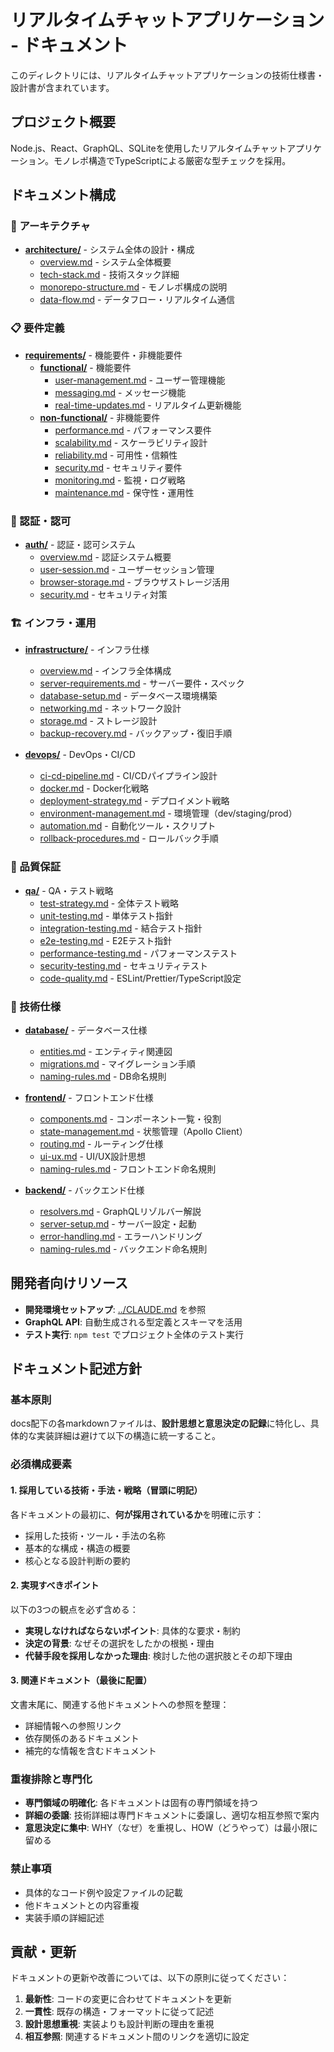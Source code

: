 # リアルタイムチャットアプリケーション - ドキュメント

このディレクトリには、リアルタイムチャットアプリケーションの技術仕様書・設計書が含まれています。

## プロジェクト概要

Node.js、React、GraphQL、SQLiteを使用したリアルタイムチャットアプリケーション。モノレポ構造でTypeScriptによる厳密な型チェックを採用。

## ドキュメント構成

### 📐 アーキテクチャ
- [**architecture/**](./architecture/) - システム全体の設計・構成
  - [overview.md](./architecture/overview.md) - システム全体概要
  - [tech-stack.md](./architecture/tech-stack.md) - 技術スタック詳細
  - [monorepo-structure.md](./architecture/monorepo-structure.md) - モノレポ構成の説明
  - [data-flow.md](./architecture/data-flow.md) - データフロー・リアルタイム通信

### 📋 要件定義
- [**requirements/**](./requirements/) - 機能要件・非機能要件
  - [**functional/**](./requirements/functional/) - 機能要件
    - [user-management.md](./requirements/functional/user-management.md) - ユーザー管理機能
    - [messaging.md](./requirements/functional/messaging.md) - メッセージ機能
    - [real-time-updates.md](./requirements/functional/real-time-updates.md) - リアルタイム更新機能
  - [**non-functional/**](./requirements/non-functional/) - 非機能要件
    - [performance.md](./requirements/non-functional/performance.md) - パフォーマンス要件
    - [scalability.md](./requirements/non-functional/scalability.md) - スケーラビリティ設計
    - [reliability.md](./requirements/non-functional/reliability.md) - 可用性・信頼性
    - [security.md](./requirements/non-functional/security.md) - セキュリティ要件
    - [monitoring.md](./requirements/non-functional/monitoring.md) - 監視・ログ戦略
    - [maintenance.md](./requirements/non-functional/maintenance.md) - 保守性・運用性

### 🔐 認証・認可
- [**auth/**](./auth/) - 認証・認可システム
  - [overview.md](./auth/overview.md) - 認証システム概要
  - [user-session.md](./auth/user-session.md) - ユーザーセッション管理
  - [browser-storage.md](./auth/browser-storage.md) - ブラウザストレージ活用
  - [security.md](./auth/security.md) - セキュリティ対策

### 🏗️ インフラ・運用
- [**infrastructure/**](./infrastructure/) - インフラ仕様
  - [overview.md](./infrastructure/overview.md) - インフラ全体構成
  - [server-requirements.md](./infrastructure/server-requirements.md) - サーバー要件・スペック
  - [database-setup.md](./infrastructure/database-setup.md) - データベース環境構築
  - [networking.md](./infrastructure/networking.md) - ネットワーク設計
  - [storage.md](./infrastructure/storage.md) - ストレージ設計
  - [backup-recovery.md](./infrastructure/backup-recovery.md) - バックアップ・復旧手順

- [**devops/**](./devops/) - DevOps・CI/CD
  - [ci-cd-pipeline.md](./devops/ci-cd-pipeline.md) - CI/CDパイプライン設計
  - [docker.md](./devops/docker.md) - Docker化戦略
  - [deployment-strategy.md](./devops/deployment-strategy.md) - デプロイメント戦略
  - [environment-management.md](./devops/environment-management.md) - 環境管理（dev/staging/prod）
  - [automation.md](./devops/automation.md) - 自動化ツール・スクリプト
  - [rollback-procedures.md](./devops/rollback-procedures.md) - ロールバック手順

### 🧪 品質保証
- [**qa/**](./qa/) - QA・テスト戦略
  - [test-strategy.md](./qa/test-strategy.md) - 全体テスト戦略
  - [unit-testing.md](./qa/unit-testing.md) - 単体テスト指針
  - [integration-testing.md](./qa/integration-testing.md) - 結合テスト指針
  - [e2e-testing.md](./qa/e2e-testing.md) - E2Eテスト指針
  - [performance-testing.md](./qa/performance-testing.md) - パフォーマンステスト
  - [security-testing.md](./qa/security-testing.md) - セキュリティテスト
  - [code-quality.md](./qa/code-quality.md) - ESLint/Prettier/TypeScript設定

### 💾 技術仕様
- [**database/**](./database/) - データベース仕様
  - [entities.md](./database/entities.md) - エンティティ関連図
  - [migrations.md](./database/migrations.md) - マイグレーション手順
  - [naming-rules.md](./database/naming-rules.md) - DB命名規則

- [**frontend/**](./frontend/) - フロントエンド仕様
  - [components.md](./frontend/components.md) - コンポーネント一覧・役割
  - [state-management.md](./frontend/state-management.md) - 状態管理（Apollo Client）
  - [routing.md](./frontend/routing.md) - ルーティング仕様
  - [ui-ux.md](./frontend/ui-ux.md) - UI/UX設計思想
  - [naming-rules.md](./frontend/naming-rules.md) - フロントエンド命名規則

- [**backend/**](./backend/) - バックエンド仕様
  - [resolvers.md](./backend/resolvers.md) - GraphQLリゾルバー解説
  - [server-setup.md](./backend/server-setup.md) - サーバー設定・起動
  - [error-handling.md](./backend/error-handling.md) - エラーハンドリング
  - [naming-rules.md](./backend/naming-rules.md) - バックエンド命名規則

## 開発者向けリソース

- **開発環境セットアップ**: [../CLAUDE.md](../CLAUDE.md) を参照
- **GraphQL API**: 自動生成される型定義とスキーマを活用
- **テスト実行**: `npm test` でプロジェクト全体のテスト実行

## ドキュメント記述方針

### 基本原則

docs配下の各markdownファイルは、**設計思想と意思決定の記録**に特化し、具体的な実装詳細は避けて以下の構造に統一すること。

### 必須構成要素

#### 1. 採用している技術・手法・戦略（冒頭に明記）
各ドキュメントの最初に、**何が採用されているか**を明確に示す：
- 採用した技術・ツール・手法の名称
- 基本的な構成・構造の概要
- 核心となる設計判断の要約

#### 2. 実現すべきポイント
以下の3つの観点を必ず含める：
- **実現しなければならないポイント**: 具体的な要求・制約
- **決定の背景**: なぜその選択をしたかの根拠・理由
- **代替手段を採用しなかった理由**: 検討した他の選択肢とその却下理由

#### 3. 関連ドキュメント（最後に配置）
文書末尾に、関連する他ドキュメントへの参照を整理：
- 詳細情報への参照リンク
- 依存関係のあるドキュメント
- 補完的な情報を含むドキュメント

### 重複排除と専門化

- **専門領域の明確化**: 各ドキュメントは固有の専門領域を持つ
- **詳細の委譲**: 技術詳細は専門ドキュメントに委譲し、適切な相互参照で案内
- **意思決定に集中**: WHY（なぜ）を重視し、HOW（どうやって）は最小限に留める

### 禁止事項

- 具体的なコード例や設定ファイルの記載
- 他ドキュメントとの内容重複
- 実装手順の詳細記述

## 貢献・更新

ドキュメントの更新や改善については、以下の原則に従ってください：

1. **最新性**: コードの変更に合わせてドキュメントを更新
2. **一貫性**: 既存の構造・フォーマットに従って記述
3. **設計思想重視**: 実装よりも設計判断の理由を重視
4. **相互参照**: 関連するドキュメント間のリンクを適切に設定